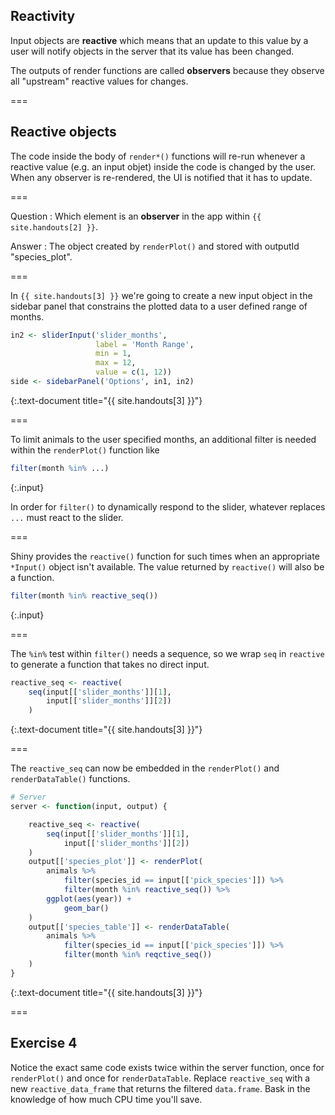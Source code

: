 ---
---

## Reactivity

Input objects are **reactive** which means that an update to this value by a user will notify objects in the server that its value has been changed.

The outputs of render functions are called **observers** because they observe all "upstream" reactive values for changes.

===

## Reactive objects

The code inside the body of `render*()` functions will re-run whenever a reactive value (e.g. an input objet) inside the code is changed by the user. When any observer is re-rendered, the UI is notified that it has to update.

===

Question
: Which element is an **observer** in the app within `{{ site.handouts[2] }}`.

Answer
: The object created by `renderPlot()` and stored with outputId "species_plot".

===

In `{{ site.handouts[3] }}` we're going to create a new input object in the sidebar panel that constrains the plotted data to a user defined range of months.


~~~r
in2 <- sliderInput('slider_months',
                   label = 'Month Range',
                   min = 1,
                   max = 12,
                   value = c(1, 12))
side <- sidebarPanel('Options', in1, in2)									    
~~~
{:.text-document title="{{ site.handouts[3] }}"}

===

To limit animals to the user specified months, an additional filter is needed within the `renderPlot()` function like


~~~r
filter(month %in% ...)
~~~
{:.input}

In order for `filter()` to dynamically respond to the slider, whatever replaces `...` must react to the slider.

===

Shiny provides the `reactive()` function for such times when an appropriate `*Input()` object isn't available. The value returned by `reactive()` will also be a function.


~~~r
filter(month %in% reactive_seq())
~~~
{:.input}

===

The `%in%` test within `filter()` needs a sequence, so we wrap `seq` in `reactive` to generate a function that takes no direct input.


~~~r
reactive_seq <- reactive(
    seq(input[['slider_months']][1],
        input[['slider_months']][2])
    )
~~~
{:.text-document title="{{ site.handouts[3] }}"}

===

The `reactive_seq` can now be embedded in the `renderPlot()` and `renderDataTable()` functions.


~~~r
# Server
server <- function(input, output) {

    reactive_seq <- reactive(
        seq(input[['slider_months']][1],
            input[['slider_months']][2])
    )
    output[['species_plot']] <- renderPlot(
        animals %>%
            filter(species_id == input[['pick_species']]) %>%
            filter(month %in% reactive_seq()) %>%
        ggplot(aes(year)) +
            geom_bar()
    )
    output[['species_table']] <- renderDataTable(
        animals %>%
            filter(species_id == input[['pick_species']]) %>%
            filter(month %in% reqctive_seq())
    )
}
~~~
{:.text-document title="{{ site.handouts[3] }}"}

===

## Exercise 4

Notice the exact same code exists twice within the server function, once for `renderPlot()` and once for `renderDataTable`. Replace `reactive_seq` with a new `reactive_data_frame` that returns the filtered `data.frame`. Bask in the knowledge of how much CPU time you'll save.
